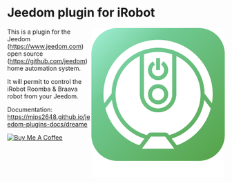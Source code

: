 # Jeedom plugin for iRobot

<img src="plugin_info/dreame_icon.png" align="right">

This is a plugin for the Jeedom (<https://www.jeedom.com>) open source (<https://github.com/jeedom>) home automation system.

It will permit to control the iRobot Roomba & Braava robot from your Jeedom.

Documentation: <https://mips2648.github.io/jeedom-plugins-docs/dreame>

<a href="https://www.buymeacoffee.com/mips2648" target="_blank"><img src="https://cdn.buymeacoffee.com/buttons/default-orange.png" alt="Buy Me A Coffee" height="41" width="174"></a>

